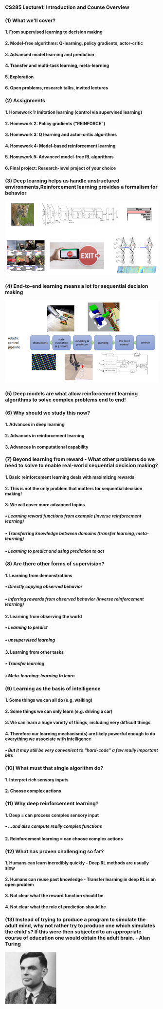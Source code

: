 ### CS285 Lecture1: Introduction and Course Overview
### (1) What we'll cover?
#### 1. From supervised learning to decision making
#### 2. Model-free algorithms: Q-learning, policy gradients, actor-critic
#### 3. Advanced model learning and prediction
#### 4. Transfer and multi-task learning, meta-learning
#### 5. Exploration
#### 6. Open problems, research talks, invited lectures
### (2) Assignments
#### 1. Homework 1: Imitation learning (control via supervised learning)
#### 2. Homework 2: Policy gradients (“REINFORCE”)
#### 3. Homework 3: Q learning and actor-critic algorithms
#### 4. Homework 4: Model-based reinforcement learning
#### 5. Homework 5: Advanced model-free RL algorithms
#### 6. Final project: Research-level project of your choice
### (3) Deep learning helps us handle unstructured environments,Reinforcement learning provides a formalism for behavior
![](/images/1.png)
### (4) End-to-end learning means a lot for sequential decision making 
![](/images/2.png)
### (5) Deep models are what allow reinforcement learning algorithms to solve complex problems end to end!
### (6) Why should we study this now?
#### 1. Advances in deep learning
#### 2. Advances in reinforcement learning
#### 3. Advances in computational capability
### (7) Beyond learning from reward - What other problems do we need to solve to enable real-world sequential decision making?
#### 1. Basic reinforcement learning deals with maximizing rewards
#### 2. This is not the only problem that matters for sequential decision making!
#### 3. We will cover more advanced topics
##### • Learning reward functions from example (inverse reinforcement learning)
##### • Transferring knowledge between domains (transfer learning, meta-learning)
##### • Learning to predict and using prediction to act
### (8) Are there other forms of supervision?
#### 1. Learning from demonstrations
##### • Directly copying observed behavior
##### • Inferring rewards from observed behavior (inverse reinforcement learning)
#### 2. Learning from observing the world
##### • Learning to predict
##### • unsupervised learning
#### 3. Learning from other tasks
##### • Transfer learning
##### • Meta-learning: learning to learn
### (9) Learning as the basis of intelligence
#### 1. Some things we can all do (e.g. walking)
#### 2. Some things we can only learn (e.g. driving a car)
#### 3. We can learn a huge variety of things, including very difficult things
#### 4. Therefore our learning mechanism(s) are likely powerful enough to do everything we associate with intelligence
##### • But it may still be very convenient to “hard-code” a few really important bits
### (10) What must that single algorithm do?
#### 1. Interpret rich sensory inputs
#### 2. Choose complex actions
### (11) Why deep reinforcement learning?
#### 1. Deep = can process complex sensory input
##### • …and also compute really complex functions
#### 2. Reinforcement learning = can choose complex actions
### (12) What has proven challenging so far?
#### 1. Humans can learn incredibly quickly - Deep RL methods are usually slow
#### 2. Humans can reuse past knowledge - Transfer learning in deep RL is an open problem
#### 3. Not clear what the reward function should be
#### 4. Not clear what the role of prediction should be
### (13) Instead of trying to produce a program to simulate the adult mind, why not rather try to produce one which simulates the child's? If this were then subjected to an appropriate course of education one would obtain the adult brain. - Alan Turing
![](/images/3.png)
